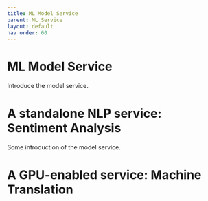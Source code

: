 ```yaml
---
title: ML Model Service
parent: ML Service
layout: default
nav order: 60
---
```

# ML Model Service
Introduce the model service. 

# A standalone NLP service: Sentiment Analysis
Some introduction of the model service.


# A GPU-enabled service: Machine Translation